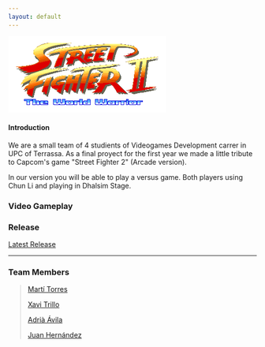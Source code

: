 ```yaml
---
layout: default
---
```



![Logo](https://github.com/mtorres5254/Arial--Comic-Sans--Dealers/blob/master/Wiki/Logo/Street_Fighter_II_The_World_Warrior_Logo.png)




#### Introduction

We are a small team of 4 studients of Videogames Development carrer in UPC of Terrassa. As a final proyect for the first year
we made a little tribute to Capcom's game "Street Fighter 2" (Arcade version).

In our version you will be able to play a versus game. Both players using Chun Li and playing in Dhalsim Stage.

### Video Gameplay 


### Release
[Latest Release](https://github.com/mtorres5254/Arial--Comic-Sans--Dealers/releases)

* * *

### Team Members

> [Martí Torres](https://github.com/mtorres5254)
>
> [Xavi Trillo](https://github.com/xatrilu)
>
> [Adrià Ávila](https://github.com/Avilgor)
>
> [Juan Hernández](https://github.com/juanha2)
